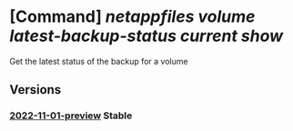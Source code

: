 # [Command] _netappfiles volume latest-backup-status current show_

Get the latest status of the backup for a volume

## Versions

### [2022-11-01-preview](/Resources/mgmt-plane/L3N1YnNjcmlwdGlvbnMve30vcmVzb3VyY2Vncm91cHMve30vcHJvdmlkZXJzL21pY3Jvc29mdC5uZXRhcHAvbmV0YXBwYWNjb3VudHMve30vY2FwYWNpdHlwb29scy97fS92b2x1bWVzL3t9L2xhdGVzdGJhY2t1cHN0YXR1cy9jdXJyZW50/2022-11-01-preview.xml) **Stable**

<!-- mgmt-plane /subscriptions/{}/resourcegroups/{}/providers/microsoft.netapp/netappaccounts/{}/capacitypools/{}/volumes/{}/latestbackupstatus/current 2022-11-01-preview -->
